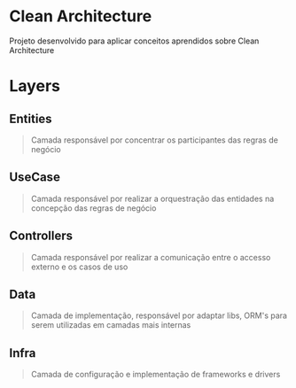 # Clean Architecture
Projeto desenvolvido para aplicar conceitos aprendidos sobre Clean Architecture

# Layers

## Entities
  > Camada responsável por concentrar os participantes das regras de negócio

## UseCase
  > Camada responsável por realizar a orquestração das entidades na concepção das regras de negócio

## Controllers
  > Camada responsável por realizar a comunicação entre o accesso externo e os casos de uso

## Data
  > Camada de implementação, responsável por adaptar libs, ORM's para serem utilizadas em camadas mais internas

## Infra
  > Camada de configuração e implementação de frameworks e drivers

# Dúvidas
## O que são interface adapters
> São classes que fazem a comunicação das camadas externas com as camadas mais internas da aplicação, ou seja, são mediadores.

Importante: Adaptadores são camadas lógicas e não físicas